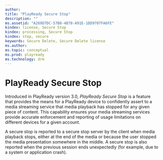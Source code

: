 ```yaml
---
author:
title: "PlayReady Secure Stop"
description: ""
ms.assetid: "A269D7DC-57B8-4B78-A91E-1DD9707FA6FE"
kindex: license, Secure Stop
kindex: processing, Secure Stop
kindex: stop, secure
keywords: Secure Delete, Secure Delete license
ms.author:
ms.topic: conceptual
ms.prod: playready
ms.technology: drm
---
```



# PlayReady Secure Stop


Introduced in PlayReady version 3.0, *PlayReady Secure Stop* is a feature that provides the means for a PlayReady device to confidently assert to a media streaming service that media playback has stopped for any given piece of content. This capability ensures your media streaming services provide accurate enforcement and reporting of usage limitations on different devices for a given account.

A secure stop is reported to a secure stop server by the client when media playback stops, either at the end of the media or because the user stopped the media presentation somewhere in the middle. A secure stop is also reported when the previous session ends unexpectedly (for example, due to a system or application crash).

